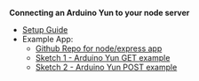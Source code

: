 **Connecting an Arduino Yun to your node server**
* [Setup Guide]()
* Example App:
	* [Github Repo for node/express app]()
	* [Sketch 1 - Arduino Yun GET example]()
	* [Sketch 2 - Arduino Yun POST example]()

